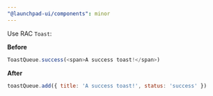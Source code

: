 ```yaml
---
"@launchpad-ui/components": minor
---
```


Use RAC `Toast`:

**Before**

```js
ToastQueue.success(<span>A success toast!</span>)
```

**After**

```js
toastQueue.add({ title: 'A success toast!', status: 'success' })
```